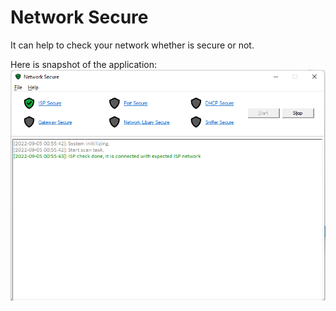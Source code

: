 # Network Secure
It can help to check your network whether is secure or not.

Here is snapshot of the application:</br>
![Main](./img/main.png)

